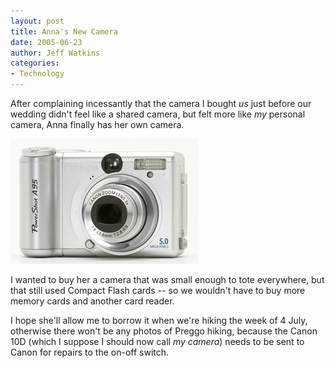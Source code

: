 ```yaml
---
layout: post
title: Anna's New Camera
date: 2005-06-23
author: Jeff Watkins
categories:
- Technology
---
```


After complaining incessantly that the camera I bought *us* just before our wedding didn't feel like a shared camera, but felt more like *my* personal camera, Anna finally has her own camera.

![Canon A95][1]

I wanted to buy her a camera that was small enough to tote everywhere, but that still used Compact Flash cards -- so we wouldn't have to buy more memory cards and another card reader.

I hope she'll allow me to borrow it when we're hiking the week of 4 July, otherwise there won't be any photos of Preggo hiking, because the Canon 10D (which I suppose I should now call *my camera*) needs to be sent to Canon for repairs to the on-off switch.


[1]: /images/A95_3q.jpg (Anna's new Canon A95)
